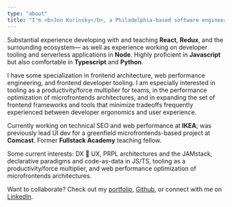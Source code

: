 ```yaml
---
type: "about"
title: "I'm <b>Jon Kurinsky</b>, a Philadelphia-based software engineer."
---
```


<p>Substantial experience developing with and teaching <b>React</b>, <b>Redux</b>, and the surrounding ecosystem— as well as experience working on developer tooling and serverless applications in <b>Node</b>. Highly proficient in <b>Javascript</b> but also comfortable in <b>Typescript</b> and <b>Python</b>.</p>

<p>I have some specialization in frontend architecture, web performance engineering, and frontend developer tooling. I am especially interested in tooling as a productivity/force multiplier for teams, in the performance optimization of microfrontends architectures, and in expanding the set of frontend frameworks and tools that minimize tradeoffs frequently experienced between developer ergonomics and user experience.</p>

<p>Currently working on technical SEO and web performance at <b>IKEA</b>; was previously lead UI dev for a greenfield microfrontends-based project at <b>Comcast</b>. Former <b>Fullstack Academy</b> teaching fellow.</p>

<p>Some current interests: DX 🤝 UX, PRPL architectures and the JAMstack, declarative paradigms and code-as-data in JS/TS, tooling as a productivity/force multiplier, and web performance optimization of microfrontends architectures.</p>

<p>Want to collaborate? Check out my <a href="/projects/">portfolio</a>, <a href="https://github.com/krnsk0">Github</a>, or connect with me on <a href="https://www.linkedin.com/in/krnsk0/">LinkedIn</a>.</p>
